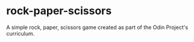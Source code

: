 # rock-paper-scissors
A simple rock, paper, scissors game created as part of the Odin Project's curriculum.